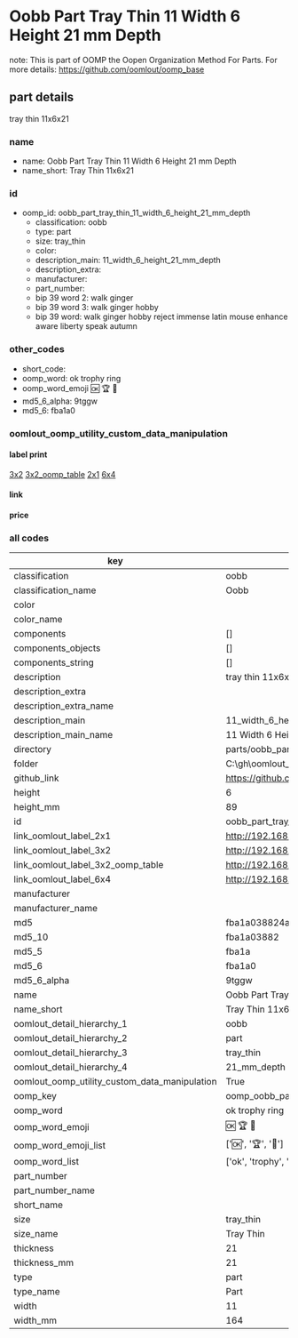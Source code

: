 # Oobb Part Tray Thin 11 Width 6 Height 21 mm Depth  

note: This is part of OOMP the Oopen Organization Method For Parts. For more details: https://github.com/oomlout/oomp_base

##  part details
  



tray thin 11x6x21



### name
* name: Oobb Part Tray Thin 11 Width 6 Height 21 mm Depth
* name_short: Tray Thin 11x6x21 
### id
* oomp_id: oobb_part_tray_thin_11_width_6_height_21_mm_depth
  * classification: oobb
  * type: part
  * size: tray_thin
  * color: 
  * description_main: 11_width_6_height_21_mm_depth
  * description_extra: 
  * manufacturer: 
  * part_number: 
  * bip 39 word 2: walk ginger
  * bip 39 word 3: walk ginger hobby
  * bip 39 word: walk ginger hobby reject immense latin mouse enhance aware liberty speak autumn

### other_codes
* short_code: 
* oomp_word: ok trophy ring
* oomp_word_emoji :ok: :trophy: :ring:
* md5_6_alpha: 9tggw
* md5_6: fba1a0






### oomlout_oomp_utility_custom_data_manipulation
#### label print
[3x2](http://192.168.1.245:1112/?label=oomp%209tggw)
[3x2_oomp_table](http://192.168.1.108:1112/?label=oomp%209tggw)
[2x1](http://192.168.1.242:1112/?label=oomp%209tggw)
[6x4](http://192.168.1.55:1112/?label=oomp%209tggw)    

#### link

                              

#### price







### all codes 
| key | value |  
| --- | --- |  
| classification | oobb |  
| classification_name | Oobb |  
| color |  |  
| color_name |  |  
| components | [] |  
| components_objects | [] |  
| components_string | [] |  
| description | tray thin 11x6x21 |  
| description_extra |  |  
| description_extra_name |  |  
| description_main | 11_width_6_height_21_mm_depth |  
| description_main_name | 11 Width 6 Height 21 mm Depth |  
| directory | parts/oobb_part_tray_thin_11_width_6_height_21_mm_depth |  
| folder | C:\gh\oomlout_oobb_version_4_generated_parts\parts\oobb_part_tray_thin_11_width_6_height_21_mm_depth |  
| github_link | https://github.com/oomlout/oomlout_oomp_part_src/tree/main/parts/oobb_part_tray_thin_11_width_6_height_21_mm_depth |  
| height | 6 |  
| height_mm | 89 |  
| id | oobb_part_tray_thin_11_width_6_height_21_mm_depth |  
| link_oomlout_label_2x1 | http://192.168.1.242:1112/?label=oomp%209tggw |  
| link_oomlout_label_3x2 | http://192.168.1.245:1112/?label=oomp%209tggw |  
| link_oomlout_label_3x2_oomp_table | http://192.168.1.108:1112/?label=oomp%209tggw |  
| link_oomlout_label_6x4 | http://192.168.1.55:1112/?label=oomp%209tggw |  
| manufacturer |  |  
| manufacturer_name |  |  
| md5 | fba1a038824a9215f5b8cb4ed89887b4 |  
| md5_10 | fba1a03882 |  
| md5_5 | fba1a |  
| md5_6 | fba1a0 |  
| md5_6_alpha | 9tggw |  
| name | Oobb Part Tray Thin 11 Width 6 Height 21 mm Depth |  
| name_short | Tray Thin 11x6x21  |  
| oomlout_detail_hierarchy_1 | oobb |  
| oomlout_detail_hierarchy_2 | part |  
| oomlout_detail_hierarchy_3 | tray_thin |  
| oomlout_detail_hierarchy_4 | 21_mm_depth |  
| oomlout_oomp_utility_custom_data_manipulation | True |  
| oomp_key | oomp_oobb_part_tray_thin_11_width_6_height_21_mm_depth |  
| oomp_word | ok trophy ring |  
| oomp_word_emoji | :ok: :trophy: :ring: |  
| oomp_word_emoji_list | [':ok:', ':trophy:', ':ring:'] |  
| oomp_word_list | ['ok', 'trophy', 'ring'] |  
| part_number |  |  
| part_number_name |  |  
| short_name |  |  
| size | tray_thin |  
| size_name | Tray Thin |  
| thickness | 21 |  
| thickness_mm | 21 |  
| type | part |  
| type_name | Part |  
| width | 11 |  
| width_mm | 164 |  
